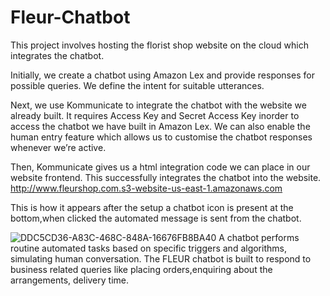 # Fleur-Chatbot
This project involves hosting the florist shop website on the cloud which integrates the chatbot. 

Initially, we create a chatbot using Amazon Lex and provide responses for possible queries. We define the intent for suitable utterances.

Next, we use Kommunicate to integrate the chatbot with the website we already built. It requires Access Key and Secret Access Key inorder to access the chatbot we have built in Amazon Lex. We can also enable the human entry feature which allows us to customise the chatbot responses whenever we’re active.



Then, Kommunicate gives us a html integration code we can place in our website frontend. This successfully integrates the chatbot into the website.
http://www.fleurshop.com.s3-website-us-east-1.amazonaws.com

This is how it appears after the setup a chatbot icon is present at the bottom,when clicked the automated message is sent from the chatbot.

![DDC5CD36-A83C-468C-848A-16676FB8BA40](https://github.com/Lakshyaa123/Fleur-Chatbot/assets/118377094/0bdac289-bf33-4f97-b7d7-3cfc3aeb12b1)
A chatbot performs routine automated tasks based on specific triggers and algorithms, simulating human conversation. The FLEUR chatbot is built to respond to business related queries like placing orders,enquiring about the arrangements, delivery time.















